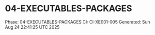 # 04-EXECUTABLES-PACKAGES
Phase: 04-EXECUTABLES-PACKAGES
CI: CI-XE001-005
Generated: Sun Aug 24 22:41:25 UTC 2025
